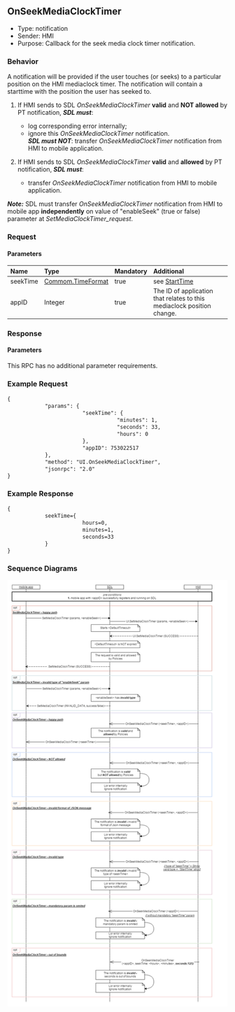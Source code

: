 ## OnSeekMediaClockTimer
  * Type: notification
  * Sender: HMI
  * Purpose: Callback for the seek media clock timer notification.
  
  
  ### Behavior
 A notification will be provided if the user touches (or seeks) to a particular position on the HMI mediaclock timer. 
 The notification will contain a starttime with the position the user has seeked to.
    
1. If HMI sends to SDL _OnSeekMediaClockTimer_ **valid** and **NOT allowed** by PT notification, _**SDL must**_:   
   - log corresponding error internally;
   - ignore this _OnSeekMediaClockTimer_ notification.   
_**SDL must NOT**_: transfer _OnSeekMediaClockTimer_ notification from HMI to mobile application. 

2. If HMI sends to SDL _OnSeekMediaClockTimer_ **valid** and **allowed** by PT notification, _**SDL must**_:   
   - transfer _OnSeekMediaClockTimer_ notification from HMI to mobile application.

_**Note:**_
SDL must transfer _OnSeekMediaClockTimer_ notification from HMI to mobile app **independently** on value of "enableSeek"
(true or false) parameter at _SetMediaClockTimer_request_.

### Request

#### Parameters

|Name|Type|Mandatory|Additional|
|:---|:---|:--------|:---------|
|seekTime|[Commom.TimeFormat]|true|see [StartTime]|
|appID|Integer|true|The ID of application that relates to this mediaclock position change.|

[Commom.TimeFormat]: https://github.com/smartdevicelink/sdl_hmi_integration_guidelines/blob/develop/docs/Common/Structs/index.md#timeformat
[StartTime]: https://github.com/smartdevicelink/sdl_hmi_integration_guidelines/blob/develop/docs/UI/SetMediaClockTimer/index.md#parameters
### Response

#### Parameters

This RPC has no additional parameter requirements.

### Example Request
```
{
            "params": {
                        "seekTime": {
                                   "minutes": 1,
                                   "seconds": 33,
                                   "hours": 0
                        },
                        "appID": 753022517
            },
            "method": "UI.OnSeekMediaClockTimer",
            "jsonrpc": "2.0"
}
```

### Example Response
```
{
            seekTime={
                        hours=0,
                        minutes=1,
                        seconds=33
            }
}
```


### Sequence Diagrams
![_OnSeekMediaClockTimer_ notification](https://github.com/DrachenkoAnastasiia/sdl_hmi_integration_guidelines/blob/new_param_setmediaclocktimer/docs/BasicCommunication/OnSeekMediaClockTimer/assets/OnSeekMediaClockTimer.png)
